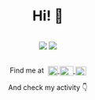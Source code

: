 <h1 align="center">Hi! &#128075;</h1>
<br>

<div align="center">
  <picture>
    <source 
      srcset="https://readme-stats-rgarrido03.vercel.app/api?username=RGarrido03&show_icons=true&include_all_commits=true&count_private=true&theme=dark"
      media="(prefers-color-scheme: dark)"
    />
    <source
      srcset="https://readme-stats-rgarrido03.vercel.app/api?username=RGarrido03&show_icons=true&include_all_commits=true&count_private=true"
      media="(prefers-color-scheme: light), (prefers-color-scheme: no-preference)"
    />
    <img src="https://readme-stats-rgarrido03.vercel.app/api?username=RGarrido03&show_icons=true&include_all_commits=true&count_private=true" />
  </picture>

  <picture height="150em">
    <source 
      srcset="https://readme-stats-rgarrido03.vercel.app/api/top-langs/?username=RGarrido03&layout=compact&langs_count=8&theme=dark"
      media="(prefers-color-scheme: dark)"
    />
    <source
      srcset="https://readme-stats-rgarrido03.vercel.app/api/top-langs/?username=RGarrido03&layout=compact&langs_count=8"
      media="(prefers-color-scheme: light), (prefers-color-scheme: no-preference)"
    />
    <img src="https://readme-stats-rgarrido03.vercel.app/api/top-langs/?username=RGarrido03&layout=compact&langs_count=8" />
  </picture>
</div>
  
<div align="center">
  <br>
  
  Find me at&nbsp;
  <a href="https://www.instagram.com/rubentgarrido">
    <img align="center" alt="Instagram" height="20" width="20" src="https://upload.wikimedia.org/wikipedia/commons/9/95/Instagram_logo_2022.svg">
  </a>
  <a href="https://www.twitter.com/rubentgarrido03">
    <img align="center" alt="Twitter" height="20" width="28" src="https://upload.wikimedia.org/wikipedia/commons/6/6f/Logo_of_Twitter.svg">
  </a>
  <a href="https://www.discord.com/users/607925437456187392">
    <img align="center" alt="Discord" height="18" width="22" src="https://assets-global.website-files.com/6257adef93867e50d84d30e2/636e0a69f118df70ad7828d4_icon_clyde_blurple_RGB.svg">
  </a>
  
  And check my activity &#128071;
</div>
